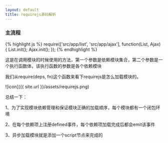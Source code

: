 ```yaml
---
layout: default
title: requirejs源码解析
---
```


### 主流程

{% highlight js %}
	require(['src/app/list', 'src/app/ajax'], function(List, Ajax) {
		List.init();
		Ajax.init();
	});
{% endhighlight %}



这是在调用模块的时候使用的方法，第一个参数是依赖模块集合，第二个参数是一个执行函数体，该执行函数的参数是各个依赖模块

我们从require(deps, fn)这个函数来看下requirejs是怎么加载模块的。

![icon]({{ site.url }}/assets/requirejs.png)


总结一下：

1、为了实现模块依赖管理和保证模块正确的加载顺序，每个模块都有一个闭包环境

2、在每个依赖项上注册defined事件，每个依赖项加载完成后都会emit该事件

3、异步加载模块就是添加一个script节点来完成的
